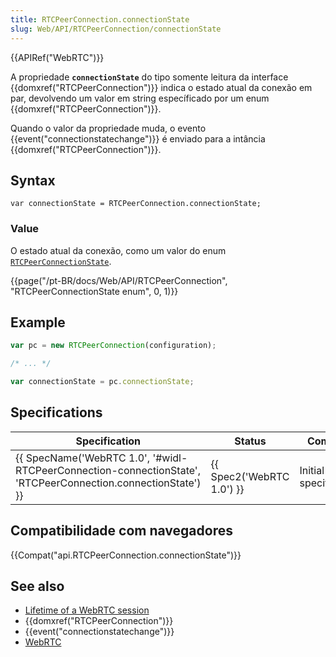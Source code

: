 ```yaml
---
title: RTCPeerConnection.connectionState
slug: Web/API/RTCPeerConnection/connectionState
---
```

{{APIRef("WebRTC")}}

A propriedade **`connectionState`** do tipo somente leitura da interface {{domxref("RTCPeerConnection")}} indica o estado atual da conexão em par, devolvendo um valor em string específicado por um enum {{domxref("RTCPeerConnection")}}.

Quando o valor da propriedade muda, o evento {{event("connectionstatechange")}} é enviado para a intância {{domxref("RTCPeerConnection")}}.

## Syntax

```
var connectionState = RTCPeerConnection.connectionState;
```

### Value

O estado atual da conexão, como um valor do enum [`RTCPeerConnectionState`](#RTCPeerConnectionState_enum).

{{page("/pt-BR/docs/Web/API/RTCPeerConnection", "RTCPeerConnectionState enum", 0, 1)}}

## Example

```js
var pc = new RTCPeerConnection(configuration);

/* ... */

var connectionState = pc.connectionState;
```

## Specifications

| Specification                                                                                                                                    | Status                           | Comment                |
| ------------------------------------------------------------------------------------------------------------------------------------------------ | -------------------------------- | ---------------------- |
| {{ SpecName('WebRTC 1.0', '#widl-RTCPeerConnection-connectionState', 'RTCPeerConnection.connectionState') }} | {{ Spec2('WebRTC 1.0') }} | Initial specification. |

## Compatibilidade com navegadores

{{Compat("api.RTCPeerConnection.connectionState")}}

## See also

- [Lifetime of a WebRTC session](/pt-BR/docs/Web/API/WebRTC_API/Session_lifetime)
- {{domxref("RTCPeerConnection")}}
- {{event("connectionstatechange")}}
- [WebRTC](/pt-BR/docs/Web/Guide/API/WebRTC)
